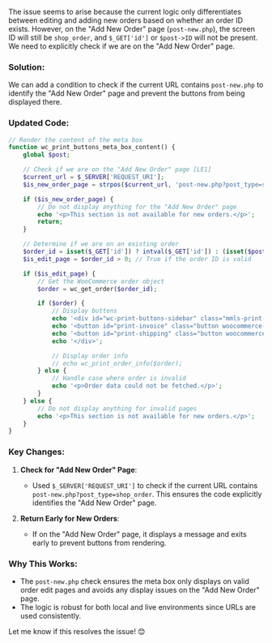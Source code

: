 The issue seems to arise because the current logic only differentiates between editing and adding new orders based on whether an order ID exists. However, on the "Add New Order" page (`post-new.php`), the screen ID will still be `shop_order`, and `$_GET['id']` or `$post->ID` will not be present. We need to explicitly check if we are on the "Add New Order" page.

### Solution:
We can add a condition to check if the current URL contains `post-new.php` to identify the "Add New Order" page and prevent the buttons from being displayed there.

### Updated Code:
```php
// Render the content of the meta box
function wc_print_buttons_meta_box_content() {
    global $post;

    // Check if we are on the "Add New Order" page [LE1]
    $current_url = $_SERVER['REQUEST_URI'];
    $is_new_order_page = strpos($current_url, 'post-new.php?post_type=shop_order') !== false;

    if ($is_new_order_page) {
        // Do not display anything for the "Add New Order" page
        echo '<p>This section is not available for new orders.</p>';
        return;
    }

    // Determine if we are on an existing order
    $order_id = isset($_GET['id']) ? intval($_GET['id']) : (isset($post->ID) ? $post->ID : 0);
    $is_edit_page = $order_id > 0; // True if the order ID is valid

    if ($is_edit_page) {
        // Get the WooCommerce order object
        $order = wc_get_order($order_id);

        if ($order) {
            // Display buttons
            echo '<div id="wc-print-buttons-sidebar" class="mmls-print-buttons">';
            echo '<button id="print-invoice" class="button woocommerce-button">Print Invoice</button>';
            echo '<button id="print-shipping" class="button woocommerce-button">Print Shipping</button>';
            echo '</div>';

            // Display order info
            // echo wc_print_order_info($order);
        } else {
            // Handle case where order is invalid
            echo '<p>Order data could not be fetched.</p>';
        }
    } else {
        // Do not display anything for invalid pages
        echo '<p>This section is not available for new orders.</p>';
    }
}
```

### Key Changes:
1. **Check for "Add New Order" Page**:
   - Used `$_SERVER['REQUEST_URI']` to check if the current URL contains `post-new.php?post_type=shop_order`. This ensures the code explicitly identifies the "Add New Order" page.

2. **Return Early for New Orders**:
   - If on the "Add New Order" page, it displays a message and exits early to prevent buttons from rendering.

### Why This Works:
- The `post-new.php` check ensures the meta box only displays on valid order edit pages and avoids any display issues on the "Add New Order" page.
- The logic is robust for both local and live environments since URLs are used consistently.

Let me know if this resolves the issue! 😊